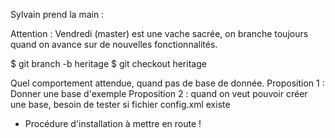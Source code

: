 Sylvain prend la main :

Attention : Vendredi (master) est une vache sacrée, on branche toujours quand on avance sur de nouvelles fonctionnalités.

$ git branch -b heritage
$ git checkout heritage

Quel comportement attendue, quand pas de base de donnée. 
Proposition 1 : Donner une base d'exemple
Proposition 2 : quand on veut pouvoir créer une base, besoin de tester si fichier config.xml existe

- Procédure d'installation à mettre en route !



